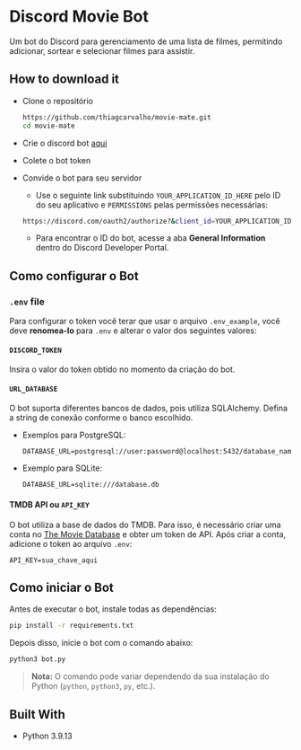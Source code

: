 # Discord Movie Bot

Um bot do Discord para gerenciamento de uma lista de filmes, permitindo adicionar, sortear e selecionar filmes para assistir.

## How to download it

- Clone o repositório

    ```bash
    https://github.com/thiagcarvalho/movie-mate.git
    cd movie-mate
    ```
- Crie o discord bot [aqui](https://discord.com/developers/applications)
- Colete o bot token
- Convide o bot para seu servidor
    - Use o seguinte link substituindo `YOUR_APPLICATION_ID_HERE` pelo ID do seu aplicativo e `PERMISSIONS` pelas permissões necessárias:

    
    ```bash
    https://discord.com/oauth2/authorize?&client_id=YOUR_APPLICATION_ID_HERE&scope=bot+applications.commands&permissions=PERMISSIONS
    
    ```

    - Para encontrar o ID do bot, acesse a aba **General Information** dentro do Discord Developer Portal.

## Como configurar o Bot

### `.env` file

Para configurar o token você terar que usar o arquivo `.env_example`, você deve **renomea-lo** para `.env` e alterar o valor dos seguintes valores:

#### `DISCORD_TOKEN`

Insira o valor do token obtido no momento da criação do bot.

#### `URL_DATABASE`

O bot suporta diferentes bancos de dados, pois utiliza SQLAlchemy. Defina a string de conexão conforme o banco escolhido.

* Exemplos para PostgreSQL:

    ```
    DATABASE_URL=postgresql://user:password@localhost:5432/database_name
    ```

* Exemplo para SQLite:
    ```
    DATABASE_URL=sqlite:///database.db
    ```

#### TMDB API ou `API_KEY`
O bot utiliza a base de dados do TMDB. Para isso, é necessário criar uma conta no  [The Movie Database](https://developer.themoviedb.org/reference/intro/getting-started) e obter um token de API. Após criar a conta, adicione o token ao arquivo `.env`:

    API_KEY=sua_chave_aqui
    

## Como iniciar o Bot

Antes de executar o bot, instale todas as dependências:
```bash
pip install -r requirements.txt
```

Depois disso, inicie o bot com o comando abaixo:
```bash
python3 bot.py
```

> **Nota:** O comando pode variar dependendo da sua instalação do Python (`python`, `python3`, `py`, etc.).

## Built With

* Python 3.9.13


